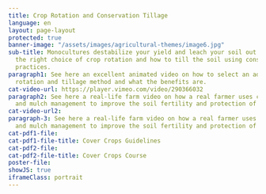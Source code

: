 ```yaml
---
title: Crop Rotation and Conservation Tillage
language: en
layout: page-layout
protected: true
banner-image: "/assets/images/agricultural-themes/image6.jpg"
sub-title: Monocultures destabilize your yield and leach your soil out. Learn about
  the right choice of crop rotation and how to till the soil using conservation tillage
  practices.
paragraph1: See here an excellent animated video on how to select an adequate crop
  rotation and tillage method and what the benefits are.
cat-video-url: https://player.vimeo.com/video/290366032
paragraph2: See here a real-life farm video on how a real farmer uses cover crops
  and mulch management to improve the soil fertility and protection of his farmland.
cat-video-url2: 
paragraph-3: See here a real-life farm video on how a real farmer uses cover crops
  and mulch management to improve the soil fertility and protection of his farmland.
cat-pdf1-file: 
cat-pdf1-file-title: Cover Crops Guidelines
cat-pdf2-file: 
cat-pdf2-file-title: Cover Crops Course
poster-file: 
showJS: true
iframeClass: portrait
---
```


